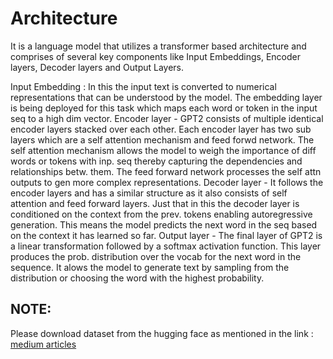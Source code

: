 # Architecture
It is a language model that utilizes a transformer based architecture and comprises of several key components like Input Embeddings, Encoder layers, Decoder layers and Output Layers.

Input Embedding : In this the input text is converted to numerical representations that can be understood by the model. The embedding layer is being deployed for this task which maps each word or token in the input seq to a high dim vector.
Encoder layer - GPT2 consists of multiple identical encoder layers stacked over each other. Each encoder layer has two sub layers which are a self attention mechanism and feed forwd network. The self attention mechanism allows the model to weigh the importance of diff words or tokens with inp. seq thereby capturing the dependencies and relationships betw. them. The feed forward network processes the self attn outputs to gen more complex representations.
Decoder layer - It follows the encoder layers and has a similar structure as it also consists of self attention and feed forward layers. Just that in this the decoder layer is conditioned on the context from the prev. tokens enabling autoregressive generation. This means the model predicts the next word in the seq based on the context it has learned so far.
Output layer - The final layer of GPT2 is a linear transformation followed by a softmax activation function. This layer produces the prob. distribution over the vocab for the next word in the sequence. It alows the model to generate text by sampling from the distribution or choosing the word with the highest probability.

## NOTE:

Please download dataset from the hugging face as mentioned in the link : [medium articles](https://huggingface.co/datasets/fabiochiu/medium-articles)
